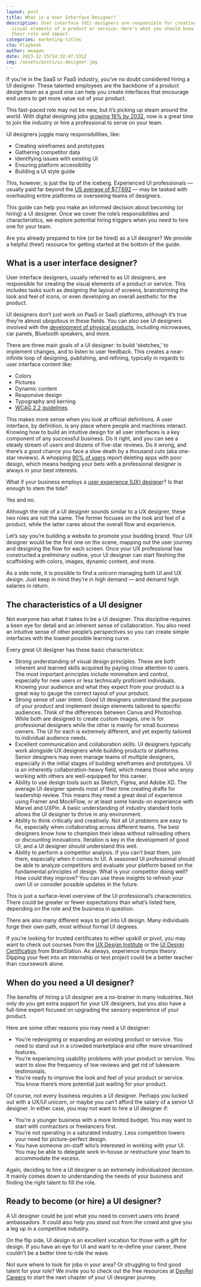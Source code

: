 ```yaml
---
layout: post
title: What is a User Interface Designer?
description: User interface (UI) designers are responsible for creating the
  visual elements of a product or service. Here’s what you should know about
  their role and impact.
categories: marketing-titles
cta: Playbook
author: meagan
date: 2023-12-15T14:32:47.531Z
img: /assets/posts/ui-designer.jpg
---
```

If you’re in the SaaS or PaaS industry, you’ve no doubt considered hiring a UI designer. These talented employees are the backbone of a product design team as a good one can help you create interfaces that encourage end users to get more value out of your product.



This fast-paced role may not be new, but it’s picking up steam around the world. With digital designing jobs [growing 16% by 2032](https://www.bls.gov/ooh/computer-and-information-technology/web-developers.htm), now is a great time to join the industry or hire a professional to serve on your team.



UI designers juggle many responsibilities, like:



* Creating wireframes and prototypes
* Gathering competitor data
* Identifying issues with existing UI
* Ensuring platform accessibility
* Building a UI style guide

This, however, is just the tip of the iceberg. Experienced UI professionals — usually paid far beyond the [US average of $77,692](https://careerfoundry.com/en/blog/ui-design/how-much-will-i-earn-as-a-ui-designer/) — may be tasked with overhauling entire platforms or overseeing teams of designers.



This guide can help you make an informed decision about becoming (or hiring) a UI designer. Once we cover the role’s responsibilities and characteristics, we explore potential hiring triggers when you need to hire one for your team. 



Are you already prepared to hire (or be hired) as a UI designer? We provide a helpful (free!) resource for getting started at the bottom of the guide.

## What is a user interface designer?

User interface designers, usually referred to as UI designers, are responsible for creating the visual elements of a product or service. This includes tasks such as designing the layout of screens, brainstorming the look and feel of icons, or even developing an overall aesthetic for the product.



UI designers don’t just work on PaaS or SaaS platforms, although it’s true they’re almost ubiquitous in these fields. You can also see UI designers involved with the [development of physical products](https://jessicacoser.medium.com/things-i-learned-in-designing-interfaces-for-physical-products-7a85b12f5c36), including microwaves, car panels, Bluetooth speakers, and more.



There are three main goals of a UI designer: to build ‘sketches,’ to implement changes, and to listen to user feedback. This creates a near-infinite loop of designing, publishing, and refining, typically in regards to user interface content like:



* Colors
* Pictures
* Dynamic content
* Responsive design
* Typography and kerning
* [WCAG 2.2 guidelines](https://www.w3.org/WAI/standards-guidelines/wcag/)



This makes more sense when you look at official definitions. A user interface, by definition, is any place where people and machines interact. Knowing how to build an intuitive design for all user interfaces is a key component of any successful business. Do it right, and you can see a steady stream of users and dozens of five-star reviews. Do it wrong, and there’s a good chance you face a slow death by a thousand cuts (aka one-star reviews). A whopping [90% of users](https://go.data.ai/PreRegisterStateofMobile2023_ENG.html) report deleting apps with poor design, which means hedging your bets with a professional designer is always in your best interests.



What if your business employs a [user experience (UX) designe](https://draft.dev/learn/what-is-a-user-experience-designer)r? Is that enough to stem the tide?



Yes and no.



Although the role of a UI designer sounds similar to a UX designer, these two roles are not the same. The former focuses on the look and feel of a product, while the latter cares about the overall flow and experience. 



Let’s say you’re building a website to promote your budding brand. Your UX designer would be the first one on the scene, mapping out the user journey and designing the flow for each screen. Once your UX professional has constructed a preliminary outline, your UI designer can start fleshing the scaffolding with colors, images, dynamic content, and more.



As a side note, it is possible to find a unicorn managing both UI and UX design. Just keep in mind they’re in high demand — and demand high salaries in return.

## The characteristics of a UI designer

Not everyone has what it takes to be a UI designer. This discipline requires a keen eye for detail and an inherent sense of collaboration. You also need an intuitive sense of other people’s perspectives so you can create simple interfaces with the lowest possible learning curve.



Every great UI designer has these basic characteristics:



* Strong understanding of visual design principles. These are both inherent and learned skills acquired by paying close attention to users. The most important principles include minimalism and control, especially for new users or less technically proficient individuals. Knowing your audience and what they expect from your product is a great way to gauge the correct layout of your product. 
* Strong sense of user intent. Good UI designers understand the purpose of your product and implement design elements tailored to specific audiences. Think of the differences between Canva and Photoshop. While both are designed to create custom images, one is for professional designers while the other is mainly for small business owners. The UI for each is extremely different, and yet expertly tailored to individual audience needs.
* Excellent communication and collaboration skills. UI designers typically work alongside UX designers while building products or platforms. Senior designers may even manage teams of multiple designers, especially in the initial stages of building wireframes and prototypes. UI is an inherently collaboration-heavy field, which means those who enjoy working with others are well-equipped for this career. 
* Ability to use design tools such as Sketch, Figma, and Adobe XD. The average UI designer spends most of their time creating drafts for leadership review. This means they need a great deal of experience using Framer and MockFlow, or at least some hands-on experience with Marvel and UXPin. A basic understanding of industry standard tools allows the UI designer to thrive in any environment. 
* Ability to think critically and creatively. Not all UI problems are easy to fix, especially when collaborating across different teams. The best designers know how to champion their ideas without railroading others or discounting innovations. Iteration is key in the development of good UI, and a UI designer should understand this well.
* Ability to perform a competitor analysis. If you can’t beat them, join them, especially when it comes to UI. A seasoned UI professional should be able to analyze competitors and evaluate your platform based on the fundamental principles of design. What is your competitor doing well? How could they improve? You can use these insights to refresh your own UI or consider possible updates in the future.



This is just a surface-level overview of the UI professional’s characteristics. There could be greater or fewer expectations than what’s listed here, depending on the role and the business in question.



There are also many different ways to get into UI design. Many individuals forge their own path, most without formal UI degrees.



If you’re looking for trusted certificates to either upskill or pivot, you may want to check out courses from the [UX Design Institute](https://www.uxdesigninstitute.com/courses/ui-design) or the [UI Design Certification](https://brainstation.io/certification/ui-design) from BrainStation. As always, experience trumps theory. Dipping your feet into an internship or test project could be a better teacher than coursework alone.

## When do you need a UI designer?

The benefits of hiring a UI designer are a no-brainer in many industries. Not only do you get extra support for your UX designers, but you also have a full-time expert focused on upgrading the sensory experience of your product.



Here are some other reasons you may need a UI designer:



* You’re redesigning or expanding an existing product or service. You need to stand out in a crowded marketplace and offer more streamlined features.
* You’re experiencing usability problems with your product or service. You want to slow the frequency of low reviews and get rid of lukewarm testimonials.
* You’re ready to improve the look and feel of your product or service. You know there’s more potential just waiting for your product.



Of course, not every business requires a UI designer. Perhaps you lucked out with a UX/UI unicorn, or maybe you can’t afford the salary of a senior UI designer. In either case, you may not want to hire a UI designer if:



* You’re a younger business with a more limited budget. You may want to start with contractors or freelancers first.
* You’re not operating in a saturated industry. Less competition lowers your need for picture-perfect design.
* You have someone on-staff who’s interested in working with your UI. You may be able to delegate work in-house or restructure your team to accommodate the excess.



Again, deciding to hire a UI designer is an extremely individualized decision. It mainly comes down to understanding the needs of your business and finding the right talent to fill the role.

## Ready to become (or hire) a UI designer?

A UI designer could be just what you need to convert users into brand ambassadors. It could also help you stand out from the crowd and give you a leg up in a competitive industry.



On the flip side, UI design is an excellent vocation for those with a gift for design. If you have an eye for UI and want to re-define your career, there couldn’t be a better time to ride the wave.



Not sure where to look for jobs in your area? Or struggling to find good talent for your role? We invite you to check out the free resources at [DevRel Careers](https://devrelcareers.com/) to start the next chapter of your UI designer journey.